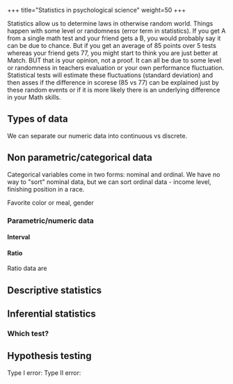 +++
title="Statistics in psychological science"
weight=50
+++

Statistics allow us to determine laws in otherwise random world. Things happen with some level or randomness (error term in statistics). If you get A from a single math test and your friend gets a B, you would probably say it can be due to chance. But if you get an average of 85 points over 5 tests whereas your friend gets 77, you might start to think you are just better at Match. BUT that is your opinion, not a proof. It can all be due to some level or randomness in teachers evaluation or your own performance fluctuation. Statistical tests will estimate these fluctuations (standard deviation) and then asses if the difference in scorese (85 vs 77) can be explained just by these random events or if it is more likely there is an underlying difference in your Math skills.

## Types of data

We can separate our numeric data into continuous vs discrete.

## Non parametric/categorical data

Categorical variables come in two forms: nominal and ordinal. We have no way to "sort" nominal data, but we can sort ordinal data - income level, finishing position in a race.

Favorite color or meal, gender

### Parametric/numeric data

#### Interval

#### Ratio
Ratio data are 

## Descriptive statistics

## Inferential statistics

### Which test?

## Hypothesis testing

Type I error:
Type II error:

